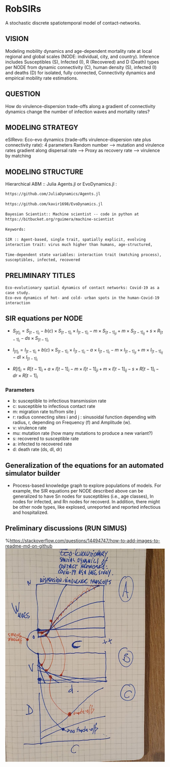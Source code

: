# RobSIRs

A stochastic discrete spatiotemporal model of contact-networks.

## VISION

Modeling mobility dynamics and age-dependent mortality rate at local regional and global scales (NODE: individual, city, and country). Inference includes Susceptibles (S), Infected (I), R (Recovered) and D (Death) types per NODE from dynamic connectivity (C), human density (S), infected (I) and deaths (D) for isolated, fully connected, Connectivity dynamics and empirical mobility rate estimations. 

## QUESTION

How do virulence-dispersion trade-offs along a gradient of connectivity dynamics change the number of infection waves and mortality rates?

## MODELING STRATEGY

eSIRevo: Eco-evo dynamics (trade-offs virulence-dispersion rate plus connectivity rate): 4 parameters Random number --> mutation and virulence rates gradient along dispersal rate --> Proxy as recovery rate --> virulence by matching

## MODELING STRUCTURE

Hierarchical ABM :: Julia Agents.jl or EvoDynamics.jl :

    https://github.com/JuliaDynamics/Agents.jl

    https://github.com/kavir1698/EvoDynamics.jl

    Bayesian Scientist:: Machine scientist -- code in python at https://bitbucket.org/rguimera/machine-scientist

    Keywords:
    
    SIR :: Agent-based, single trait, spatially explicit, evolving interaction trait: virus much higher than humans, age-structured,

    Time-dependent state variables: interaction trait (matching process), susceptibles, infected, recovered

## PRELIMINARY TITLES

    Eco-evolutionary spatial dynamics of contact networks: Covid-19 as a case study.
    Eco-evo dynamics of hot- and cold- urban spots in the human-Covid-19 interaction


## SIR equations per NODE

* $S_{[t]_i} = S_{[t-1]_i} - b(c)\times S_{[t-1]_i} \times I_{[t-1]_i} - m\times S_{[t-1]_{ji}} + m\times S_{[t-1]_{ij}} + s\times R_{[t-1]_i} - ds\times S_{[t-1]_i}$

* $I_{[t]_i} = I_{[t-1]_i} + b(c)\times S_{[t-1]_i} \times I_{[t-1]_i} - a\times I_{[t-1]_i} - m\times I_{[t-1]_{ji}} + m\times I_{[t-1]_{ij}} - dI\times I_{[t-1]_{i}}$

* $R[t]_i = R[t-1]_i + a\times I[t-1]_i - m\times I[t-1]_{ji} + m\times I[t-1]_{ij} - s\times R[t-1]_{i} - dr\times R[t-1]_i$

### Parameters

* b: susceptible to infectious transmission rate  
* c: susceptible to infectious contact rate
* m: migration rate to/from site j 
* r: radius connecting sites i and j : sinusoidal function depending with radius, r, depending on Frequency (f) and Amplitude (w).
* v: virulence rate
* mu: mutation rate (how many mutations to produce a new variant?)
* s: recovered to susceptible rate
* a: infected to recovered rate
* d: death rate (ds, dI, dr)

## Generalization of the equations for an automated simulator builder 

* Process-based knowledge graph to explore populations of models. For example, the SIR equations per NODE described above can be generalized to have Sn nodes for susceptibles (i.e., age classes), In nodes for infected, and Rn nodes for recoverd. In addition, there might be other node types, like explosed, unreported and reported infectious and hospitalized.


## Preliminary discussions (RUN SIMUS)
%https://stackoverflow.com/questions/14494747/how-to-add-images-to-readme-md-on-github
![plot](preliminarycartoon.png)

